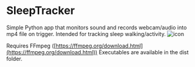 # SleepTracker
Simple Python app that monitors sound and records webcam/audio into mp4 file on trigger. Intended for tracking sleep walking/activity.
![icon](https://github.com/user-attachments/assets/ea629564-3d0f-4e9b-b074-fb4596b4b27b)

Requires FFmpeg ([https://ffmpeg.org/download.html](https://ffmpeg.org/download.html)) 
Executables are available in the dist folder.
